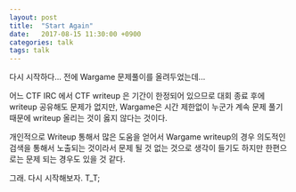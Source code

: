 ```yaml
---
layout: post
title:  "Start Again"
date:   2017-08-15 11:30:00 +0900
categories: talk
tags: talk
---
```


다시 시작하다...
전에 Wargame 문제풀이를 올려두었는데...

<!-- more -->

어느 CTF IRC 에서 CTF writeup 은 기간이 한정되어 있으므로 대회 종료 후에 writeup 공유해도 문제가 없지만, Wargame은 시간 제한없이 누군가 계속 문제 풀기 때문에 writeup 올리는 것이 옳지 않다는 것이다.

개인적으로 Writeup 통해서 많은 도움을 얻어서 Wargame writeup의 경우 의도적인 검색을 통해서 노출되는 것이라서 문제 될 것 없는 것으로 생각이 들기도 하지만 한편으로는 문제 되는 경우도 있을 것 같다.

그래. 다시 시작해보자. T_T;
